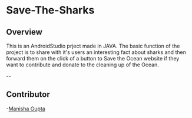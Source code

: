 # Save-The-Sharks
## Overview

This is an AndroidStudio prject made in JAVA. The basic function of the project is to share with it's users an interesting fact about sharks and then forward them on the click of a button to Save the Ocean website if they want to contribute and donate to the cleaning up of the Ocean.

--
## Contributor
-[Manisha Gupta](https://manisha069.github.io/)
